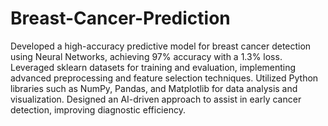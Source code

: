 # Breast-Cancer-Prediction
Developed a high-accuracy predictive model for breast cancer detection using Neural Networks, achieving 97% accuracy with a 1.3% loss. Leveraged sklearn datasets for training and evaluation, implementing advanced preprocessing and feature selection techniques. Utilized Python libraries such as NumPy, Pandas, and Matplotlib for data analysis and visualization. Designed an AI-driven approach to assist in early cancer detection, improving diagnostic efficiency.
